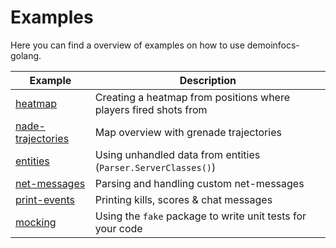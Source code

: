# Examples

Here you can find a overview of examples on how to use demoinfocs-golang.

|Example|Description
|-|-|
|[heatmap](heatmap)|Creating a heatmap from positions where players fired shots from|
|[nade-trajectories](nade-trajectories)|Map overview with grenade trajectories|
|[entities](entities)|Using unhandled data from entities (`Parser.ServerClasses()`)|
|[net-messages](net-messages)|Parsing and handling custom net-messages|
|[print-events](print-events)|Printing kills, scores & chat messages|
|[mocking](mocking)|Using the `fake` package to write unit tests for your code|
